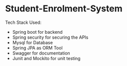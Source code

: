 # Student-Enrolment-System
Tech Stack Used:
- Spring boot for backend
- Spring security for securing the APIs
- Mysql for Database
- Spring JPA as ORM Tool
- Swagger for documentation
- Junit and Mockito for unit testing

